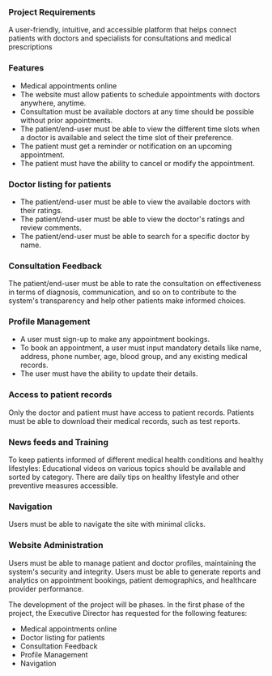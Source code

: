### Project Requirements

A user-friendly, intuitive, and accessible platform that helps connect patients with doctors and specialists for consultations and medical prescriptions

### Features
* Medical appointments online
* The website must allow patients to schedule appointments with doctors anywhere, anytime.
* Consultation must be available doctors at any time should be possible without prior appointments.
* The patient/end-user must be able to view the different time slots when a doctor is available and select the time slot of their preference.
* The patient must get a reminder or notification on an upcoming appointment.
* The patient must have the ability to cancel or modify the appointment.


### Doctor listing for patients
* The patient/end-user must be able to view the available doctors with their ratings.
* The patient/end-user must be able to view the doctor's ratings and review comments.
* The patient/end-user must be able to search for a specific doctor by name.


### Consultation Feedback
The patient/end-user must be able to rate the consultation on effectiveness in terms of diagnosis, communication, and so on to contribute to the system's transparency and help other patients make informed choices.


### Profile Management
* A user must sign-up to make any appointment bookings.
* To book an appointment, a user must input mandatory details like name, address, phone number, age, blood group, and any existing medical records.
* The user must have the ability to update their details.


### Access to patient records
Only the doctor and patient must have access to patient records.
Patients must be able to download their medical records, such as test reports.


### News feeds and Training
To keep patients informed of different medical health conditions and healthy lifestyles:
Educational videos on various topics should be available and sorted by category.
There are daily tips on healthy lifestyle and other preventive measures accessible.


### Navigation
Users must be able to navigate the site with minimal clicks.


### Website Administration
Users must be able to manage patient and doctor profiles, maintaining the system's security and integrity.
Users must be able to generate reports and analytics on appointment bookings, patient demographics, and healthcare provider performance.


The development of the project will be phases. In the first phase of the project, the Executive Director has requested for the following features:

* Medical appointments online
* Doctor listing for patients
* Consultation Feedback
* Profile Management
* Navigation